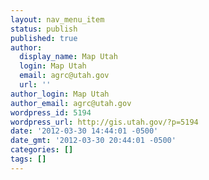 ```yaml
---
layout: nav_menu_item
status: publish
published: true
author:
  display_name: Map Utah
  login: Map Utah
  email: agrc@utah.gov
  url: ''
author_login: Map Utah
author_email: agrc@utah.gov
wordpress_id: 5194
wordpress_url: http://gis.utah.gov/?p=5194
date: '2012-03-30 14:44:01 -0500'
date_gmt: '2012-03-30 20:44:01 -0500'
categories: []
tags: []
---
```


